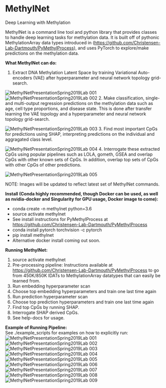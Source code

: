 # MethylNet

Deep Learning with Methylation

MethylNet is a command line tool and python library that provides classes to handle deep learning tasks for methylation data. It is built off of pythonic MethylationArray data types introduced in (https://github.com/Christensen-Lab-Dartmouth/PyMethylProcess), and uses PyTorch to explore/make predictions on the methylation data.

**What MethylNet can do:**  
1. Extract DNA Methylation Latent Space by training Variational Auto-encoders (VAE) after hyperparameter and neural network topology grid-search.  

![MethylNetPresentationSpring2019Lab 001](https://user-images.githubusercontent.com/19698023/55677380-32bb3d00-58b4-11e9-93bd-2cdc669bd6d8.jpeg)
![MethylNetPresentationSpring2019Lab 002](https://user-images.githubusercontent.com/19698023/55677381-32bb3d00-58b4-11e9-92ea-07d437a910e3.jpeg)
2. Make classification, single- and multi-output regression predictions on the methylation data such as age, cell type proportions, and disease state. This is done after transfer learning the VAE topology and a hyperparameter and neural network topology grid-search.  

![MethylNetPresentationSpring2019Lab 003](https://user-images.githubusercontent.com/19698023/55677389-436bb300-58b4-11e9-9bce-30d16bf71db1.jpeg)
3. Find most important CpGs for predictions using SHAP, interpreting predictions on the individual and aggragated class level.  

![MethylNetPresentationSpring2019Lab 004](https://user-images.githubusercontent.com/19698023/55677383-32bb3d00-58b4-11e9-9ecf-ab0eb135c740.jpeg)
4. Interrogate these extracted CpGs using popular pipelines such as LOLA, gometh, GSEA and overlap CpGs with other known sets of CpGs. In addition, overlap top sets of CpGs with other CpGs of other predictions.  

![MethylNetPresentationSpring2019Lab 005](https://user-images.githubusercontent.com/19698023/55677384-32bb3d00-58b4-11e9-9275-ee595fb81e0f.jpeg)

NOTE: Images will be updated to reflect latest set of MethylNet commands.

**Install (Conda highly recommended, though Docker can be used, as well as nvidia-docker and Singularity for GPU usage, Docker image to come):**
* conda create -n methylnet python=3.6  
* source activate methylnet  
* See install instructions for PyMethylProcess at https://github.com/Christensen-Lab-Dartmouth/PyMethylProcess  
* conda install pytorch torchvision -c pytorch  
* pip install methylnet  
* Alternative docker install coming out soon.  

**Running MethylNet:**
1. source activate methylnet  
2. Pre-processing pipeline: Instructions available at https://github.com/Christensen-Lab-Dartmouth/PyMethylProcess to go from 450K/850K IDATs to MethylationArray datatypes that can easily be learned from.  
3. Run embedding hyperparameter scan  
4. Choose top embedding hyperparameters and train one last time again  
5. Run prediction hyperparameter scan  
6. Choose top prediction hyperparameters and train one last time again  
7. Find top CpGs by running SHAP.  
8. Interrogate SHAP derived CpGs.  
9. See help-docs for usage.  

**Example of Running Pipeline:**  
See ./example_scripts for examples on how to explicitly run:
![MethylNetPresentationSpring2019Lab 001](https://user-images.githubusercontent.com/19698023/55677358-f12a9200-58b3-11e9-8aaf-50536d2afb00.jpeg)
![MethylNetPresentationSpring2019Lab 002](https://user-images.githubusercontent.com/19698023/55677359-f12a9200-58b3-11e9-8533-ad486ee7a0e7.jpeg)
![MethylNetPresentationSpring2019Lab 003](https://user-images.githubusercontent.com/19698023/55677360-f12a9200-58b3-11e9-8bdc-987bb9c0122e.jpeg)
![MethylNetPresentationSpring2019Lab 004](https://user-images.githubusercontent.com/19698023/55677361-f12a9200-58b3-11e9-8381-976ec02424f2.jpeg)
![MethylNetPresentationSpring2019Lab 005](https://user-images.githubusercontent.com/19698023/55677362-f12a9200-58b3-11e9-8095-cd25fbbb33c5.jpeg)
![MethylNetPresentationSpring2019Lab 006](https://user-images.githubusercontent.com/19698023/55677363-f12a9200-58b3-11e9-9acd-32e7752785fe.jpeg)
![MethylNetPresentationSpring2019Lab 007](https://user-images.githubusercontent.com/19698023/55677364-f12a9200-58b3-11e9-857d-b4ec88c08b78.jpeg)
![MethylNetPresentationSpring2019Lab 008](https://user-images.githubusercontent.com/19698023/55677365-f12a9200-58b3-11e9-95e1-e144f9c56287.jpeg)
![MethylNetPresentationSpring2019Lab 009](https://user-images.githubusercontent.com/19698023/55677366-f1c32880-58b3-11e9-9082-a7cc89f71a7d.jpeg)
